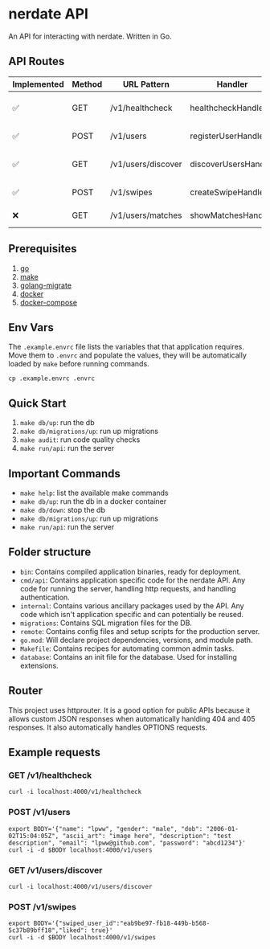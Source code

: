 # nerdate API

An API for interacting with nerdate. Written in Go.

## API Routes

| Implemented        | Method | URL Pattern        | Handler              | Action                |
| ------------------ | ------ | ------------------ | -------------------- | --------------------- |
| :white_check_mark: | GET    | /v1/healthcheck    | healthcheckHandler   | Show application info |
| :white_check_mark: | POST   | /v1/users          | registerUserHandler  | Register a new user   |
| :white_check_mark: | GET    | /v1/users/discover | discoverUsersHandler | Show available users  |
| :white_check_mark: | POST   | /v1/swipes         | createSwipeHandler   | Create a new swipe    |
| :x:                | GET    | /v1/users/matches  | showMatchesHandler   | Show matches          |

## Prerequisites

1. [go](https://go.dev)
2. [make](https://www.gnu.org/software/make)
3. [golang-migrate](https://github.com/golang-migrate/migrate)
4. [docker](https://www.docker.com)
5. [docker-compose](https://docs.docker.com/compose/)

## Env Vars

The `.example.envrc` file lists the variables that that application requires. Move them to `.envrc` and populate the values, they will be automatically loaded by `make` before running commands.

```
cp .example.envrc .envrc
```

## Quick Start

1. `make db/up`: run the db
2. `make db/migrations/up`: run up migrations
3. `make audit`: run code quality checks
4. `make run/api`: run the server

## Important Commands

* `make help`: list the available make commands
* `make db/up`: run the db in a docker container
* `make db/down`: stop the db 
* `make db/migrations/up`: run up migrations
* `make run/api`: run the server

## Folder structure

* `bin`: Contains compiled application binaries, ready for deployment.
* `cmd/api`: Contains application specific code for the nerdate API. Any code for running the server, handling http requests, and handling authentication.
* `internal`: Contains various ancillary packages used by the API. Any code which isn't application specific and can potentially be reused.
* `migrations`: Contains SQL migration files for the DB.
* `remote`: Contains config files and setup scripts for the production server.
* `go.mod`: Will declare project dependencies, versions, and module path.
* `Makefile`: Contains recipes for automating common admin tasks.
* `database`: Contains an init file for the database. Used for installing extensions.

## Router

This project uses httprouter. It is a good option for public APIs because it allows custom JSON responses when automatically hanlding 404 and 405 responses. It also automatically handles OPTIONS requests.

## Example requests

### GET /v1/healthcheck

```
curl -i localhost:4000/v1/healthcheck
```

### POST /v1/users

```
export BODY='{"name": "lpww", "gender": "male", "dob": "2006-01-02T15:04:05Z", "ascii_art": "image here", "description": "test description", "email": "lpww@github.com", "password": "abcd1234"}'
curl -i -d $BODY localhost:4000/v1/users
```

### GET /v1/users/discover

```
curl -i localhost:4000/v1/users/discover
```

### POST /v1/swipes

```
export BODY='{"swiped_user_id":"eab9be97-fb18-449b-b568-5c37b89bff18","liked": true}'
curl -i -d $BODY localhost:4000/v1/swipes
```
